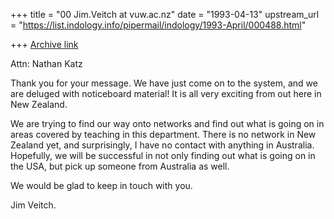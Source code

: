 +++
title = "00 Jim.Veitch at vuw.ac.nz"
date = "1993-04-13"
upstream_url = "https://list.indology.info/pipermail/indology/1993-April/000488.html"

+++
[Archive link](https://list.indology.info/pipermail/indology/1993-April/000488.html)

Attn:  Nathan Katz

Thank you for your message.  We have just come on to the system, and we are deluged with noticeboard material!  It is all very exciting from out here in
New Zealand.

We are trying to find our way onto networks and find out what is going on
in areas covered by teaching in this department.  There is no network in 
New Zealand yet, and surprisingly, I have no contact with anything in 
Australia.  Hopefully, we will be successful in not only finding out
what is going on in the USA, but pick up someone from Australia as well.

We would be glad to keep in touch with you.

Jim Veitch.





